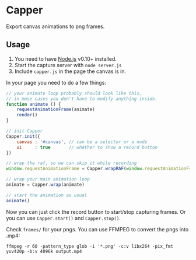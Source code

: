 # Capper

Export canvas animations to png frames.

## Usage

1. You need to have [Node.js](http://nodejs.org/) v0.10+ installed.
2. Start the capture server with `node server.js`
3. Include `capper.js` in the page the canvas is in.

In your page you need to do a few things:

``` js
// your animate loop probably should look like this,
// in mose cases you don't have to modify anything inside.
function animate () {
    requestAnimationFrame(animate)
    render()
}

// init Capper
Capper.init({
    canvas : '#canvas', // can be a selector or a node
    ui     : true       // whether to show a record button
})

// wrap the raf, so we can skip it while recording
window.requestAnimationFrame = Capper.wrapRAF(window.requestAnimationFrame)

// wrap your main animation loop
animate = Capper.wrap(animate)

// start the animation as usual
animate()
```

Now you can just click the record button to start/stop capturing frames. Or you can use `Capper.start()` and `Capper.stop()`.


Check `frames/` for your pngs. You can use FFMPEG to convert the pngs into .mp4:

    ffmpeg -r 60 -pattern_type glob -i '*.png' -c:v libx264 -pix_fmt yuv420p -b:v 4096k output.mp4